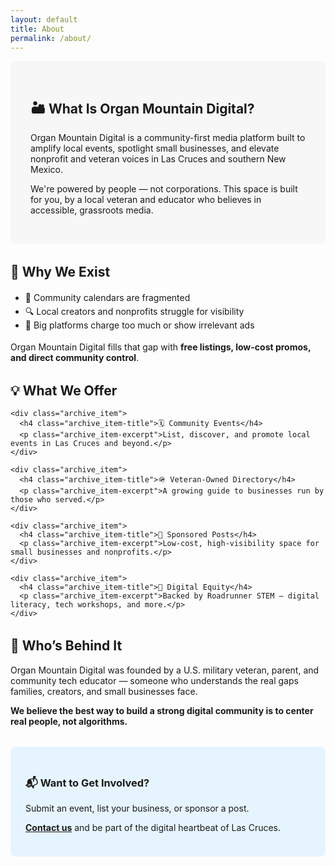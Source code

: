 ```yaml
---
layout: default
title: About
permalink: /about/
---
```


<section style="background: #f7f7f7; padding: 2rem; border-radius: 8px; margin-bottom: 2rem;">
  <h2>🏜️ What Is Organ Mountain Digital?</h2>
  <p>Organ Mountain Digital is a community-first media platform built to amplify local events, spotlight small businesses, and elevate nonprofit and veteran voices in Las Cruces and southern New Mexico.</p>
  <p>We're powered by people — not corporations. This space is built for you, by a local veteran and educator who believes in accessible, grassroots media.</p>
</section>

<section style="margin-bottom: 2rem;">
  <h2>🎯 Why We Exist</h2>
  <ul style="line-height: 1.6;">
    <li>📅 Community calendars are fragmented</li>
    <li>🔍 Local creators and nonprofits struggle for visibility</li>
    <li>💸 Big platforms charge too much or show irrelevant ads</li>
  </ul>
  <p>Organ Mountain Digital fills that gap with <strong>free listings, low-cost promos, and direct community control</strong>.</p>
</section>

<section style="margin-bottom: 2rem;">
  <h2>💡 What We Offer</h2>

  <div class="grid_wrapper">

    <div class="archive_item">
      <h4 class="archive_item-title">🗓️ Community Events</h4>
      <p class="archive_item-excerpt">List, discover, and promote local events in Las Cruces and beyond.</p>
    </div>

    <div class="archive_item">
      <h4 class="archive_item-title">🪖 Veteran-Owned Directory</h4>
      <p class="archive_item-excerpt">A growing guide to businesses run by those who served.</p>
    </div>

    <div class="archive_item">
      <h4 class="archive_item-title">📣 Sponsored Posts</h4>
      <p class="archive_item-excerpt">Low-cost, high-visibility space for small businesses and nonprofits.</p>
    </div>

    <div class="archive_item">
      <h4 class="archive_item-title">🧠 Digital Equity</h4>
      <p class="archive_item-excerpt">Backed by Roadrunner STEM — digital literacy, tech workshops, and more.</p>
    </div>

  </div>
</section>

<section style="margin-bottom: 2rem;">
  <h2>🙋 Who’s Behind It</h2>
  <p>Organ Mountain Digital was founded by a U.S. military veteran, parent, and community tech educator — someone who understands the real gaps families, creators, and small businesses face.</p>
  <p><strong>We believe the best way to build a strong digital community is to center real people, not algorithms.</strong></p>
</section>

<section style="background: #e6f4ff; padding: 1.5rem; border-radius: 8px;">
  <h3>📬 Want to Get Involved?</h3>
  <p>Submit an event, list your business, or sponsor a post.</p>
  <p><a href="mailto:contact@organmountaindigital.com" style="font-weight: bold;">Contact us</a> and be part of the digital heartbeat of Las Cruces.</p>
</section>
